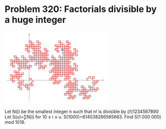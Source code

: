 # Problem 320: Factorials divisible by a huge integer

![problem](problem.gif)

Let N(i) be the smallest integer n such that n! is divisible by
(i!)1234567890 Let S(u)=∑N(i) for 10 ≤ i ≤ u. S(1000)=614538266565663.
Find S(1 000 000) mod 1018.